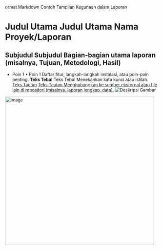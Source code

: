 ormat Markdown	Contoh Tampilan	Kegunaan dalam Laporan
# Judul Utama	Judul Utama	Nama Proyek/Laporan
## Subjudul	Subjudul	Bagian-bagian utama laporan (misalnya, Tujuan, Metodologi, Hasil)
* Poin 1	• Poin 1	Daftar fitur, langkah-langkah instalasi, atau poin-poin penting.
**Teks Tebal**	Teks Tebal	Menekankan kata kunci atau istilah.
[Teks Tautan](URL)	[Teks Tautan	Menghubungkan ke sumber eksternal atau file lain di repositori (misalnya, laporan lengkap, data).](https://docs.google.com/document/d/18Egq3BynQh8FXycOs5TcAAA2PricH3fU_AeR62sHdbw/edit?tab=t.0)
![Deskripsi Gambar](images/del_ss_1.png)
<img width="488" height="487" alt="image" src="https://github.com/user-attachments/assets/160d3d56-89c7-4036-871c-bbb965030985" />

